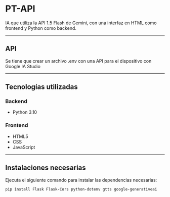 # PT-API

IA que utiliza la API 1.5 Flash de Gemini, con una interfaz en HTML como frontend y Python como backend.

---
## API
Se tiene que crear un archivo .env con una API para el dispositivo con Google IA Studio  

---  

## Tecnologías utilizadas

### Backend
- Python 3.10

### Frontend
- HTML5  
- CSS  
- JavaScript

---

## Instalaciones necesarias

Ejecuta el siguiente comando para instalar las dependencias necesarias:

```bash
pip install Flask Flask-Cors python-dotenv gtts google-generativeai
